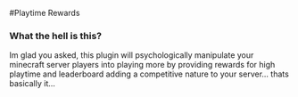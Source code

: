 #Playtime Rewards

### What the hell is this?
Im glad you asked, this plugin will psychologically manipulate your minecraft server players into playing more by providing rewards for high playtime and leaderboard adding a competitive nature to your server... thats basically it...